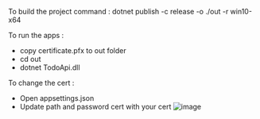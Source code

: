 To build the project command :
dotnet publish -c release -o ./out -r win10-x64

To run the apps :
- copy certificate.pfx to out folder
- cd out
- dotnet TodoApi.dll

To change the cert :
- Open appsettings.json
- Update path and password cert with your cert
![image](https://user-images.githubusercontent.com/81601966/149920027-4b0ece4d-08ba-4540-aa37-47f078475ee5.png)
